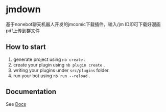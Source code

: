 # jmdown
基于nonebot聊天机器人开发的jmcomic下载插件，输入/jm ID即可下载好漫画pdf上传到群文件
## How to start

1. generate project using `nb create` .
2. create your plugin using `nb plugin create` .
3. writing your plugins under `src/plugins` folder.
4. run your bot using `nb run --reload` .

## Documentation

See [Docs](https://nonebot.dev/)
